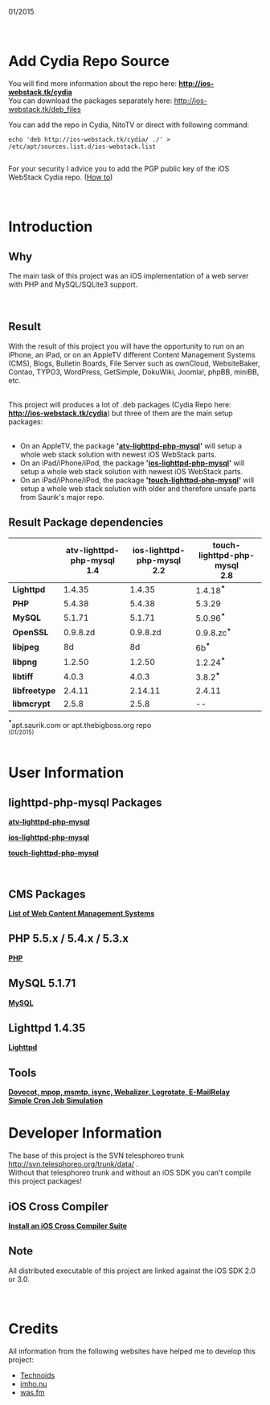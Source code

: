 01/2015<br>
<br>
<br>
<h1>Add Cydia Repo Source</h1>
You will find more information about the repo here: <b><a href='http://ios-webstack.tk/cydia'>http://ios-webstack.tk/cydia</a></b>
<br>
You can download the packages separately  here: <a href='http://ios-webstack.tk/deb_files'>http://ios-webstack.tk/deb_files</a>

You can add the repo in Cydia, NitoTV or direct with following command:<br>
<pre><code>echo 'deb http://ios-webstack.tk/cydia/ ./' &gt; /etc/apt/sources.list.d/ios-webstack.list<br>
</code></pre>
For your security I advice you to add the PGP public key of the iOS WebStack Cydia repo. (<a href='http://www.ios-webstack.tk/public-key'>How to</a>)<br>
<br>
<br>

<h1>Introduction</h1>
<h2>Why</h2>
The main task of this project was an iOS implementation of a web server with PHP and MySQL/SQLite3 support.<br>
<br>
<br>

<h2>Result</h2>
With the result of this project you will have the opportunity to run on an iPhone, an iPad, or on an AppleTV different Content Management Systems (CMS), Blogs, Bulletin Boards, File Server such as ownCloud, WebsiteBaker, Contao, TYPO3, WordPress, GetSimple, DokuWiki, Joomla!, phpBB, miniBB, etc.<br>
<br>

This project will produces a lot of .deb packages (Cydia Repo here: <b><a href='http://ios-webstack.tk/cydia'>http://ios-webstack.tk/cydia</a></b>) but three of them are the main setup packages:<br>
<br>
<ul><li>On an AppleTV, the package <b>'<a href='AtvLighttpdPhpMysql.md'>atv-lighttpd-php-mysql</a>'</b> will setup a whole web stack solution with newest iOS WebStack parts.<br>
</li><li>On an iPad/iPhone/iPod, the package <b>'<a href='IosLighttpdPhpMysql.md'>ios-lighttpd-php-mysql</a>'</b> will setup a whole web stack solution with newest iOS WebStack parts.<br>
</li><li>On an iPad/iPhone/iPod, the package <b>'<a href='TouchLighttpdPhpMysql.md'>touch-lighttpd-php-mysql</a>'</b> will setup a whole web stack solution with older and therefore unsafe parts from Saurik's major repo.</li></ul>

<h2>Result Package dependencies</h2>
<table><thead><th> </th><th> <b>atv-lighttpd-php-mysql</b><br>1.4</th><th> <b>ios-lighttpd-php-mysql</b><br>2.2</th><th> <b>touch-lighttpd-php-mysql</b><br>2.8</th></thead><tbody>
<tr><td> <b>Lighttpd</b> </td><td> 1.4.35 </td><td> 1.4.35 </td><td> 1.4.18<b><sup>*</sup></b> </td></tr>
<tr><td> <b>PHP</b> </td><td> 5.4.38 </td><td> 5.4.38 </td><td> 5.3.29 </td></tr>
<tr><td> <b>MySQL</b> </td><td> 5.1.71 </td><td> 5.1.71 </td><td> 5.0.96<b><sup>*</sup></b> </td></tr>
<tr><td> <b>OpenSSL</b> </td><td> 0.9.8.zd </td><td> 0.9.8.zd </td><td> 0.9.8.zc<b><sup>*</sup></b> </td></tr>
<tr><td> <b>libjpeg</b> </td><td> 8d </td><td> 8d </td><td> 6b<b><sup>*</sup></b> </td></tr>
<tr><td> <b>libpng</b> </td><td> 1.2.50 </td><td> 1.2.50 </td><td> 1.2.24<b><sup>*</sup></b> </td></tr>
<tr><td> <b>libtiff</b> </td><td> 4.0.3 </td><td> 4.0.3 </td><td> 3.8.2<b><sup>*</sup></b> </td></tr>
<tr><td> <b>libfreetype</b> </td><td> 2.4.11 </td><td> 2.14.11 </td><td> 2.4.11 </td></tr>
<tr><td> <b>libmcrypt</b> </td><td> 2.5.8 </td><td> 2.5.8 </td><td> -- </td></tr></tbody></table>

<b><sup>*</sup></b>apt.saurik.com or apt.thebigboss.org repo<br>
<sup>(01/2015)</sup><br>
<br>

<h1>User Information</h1>
<h2>lighttpd-php-mysql Packages</h2>
<b><a href='AtvLighttpdPhpMysql.md'>atv-lighttpd-php-mysql</a></b>

<b><a href='IosLighttpdPhpMysql.md'>ios-lighttpd-php-mysql</a></b>

<b><a href='TouchLighttpdPhpMysql.md'>touch-lighttpd-php-mysql</a></b>

<br>
<h2>CMS Packages</h2>
<b><a href='WebContent.md'>List of Web Content Management Systems</a></b>

<br>
<h2>PHP 5.5.x / 5.4.x / 5.3.x</h2>
<b><a href='PHP.md'>PHP</a></b>

<br>
<h2>MySQL 5.1.71</h2>
<b><a href='MySQL.md'>MySQL</a></b>

<br>
<h2>Lighttpd 1.4.35</h2>
<b><a href='Lighttpd.md'>Lighttpd</a></b>

<br>
<h2>Tools</h2>
<b><a href='Tools.md'>Dovecot, mpop, msmtp, isync, Webalizer, Logrotate, E-MailRelay</a></b>

<br>
<b><a href='Cron.md'>Simple Cron Job Simulation</a></b>


<br>
<h1>Developer Information</h1>
The base of this project is the SVN telesphoreo trunk <a href='http://svn.telesphoreo.org/trunk/data/'>http://svn.telesphoreo.org/trunk/data/</a> .<br>
Without that telesphoreo trunk and without an iOS SDK you can't compile this project packages!<br>
<h2>iOS Cross Compiler</h2>
<b><a href='CrossCompiler.md'>Install an iOS Cross Compiler Suite</a></b>
<br>
<h2>Note</h2>
All distributed executable of this project are linked against the iOS SDK 2.0 or 3.0.<br>
<br>
<br>
<h1>Credits</h1>
All information from the following websites have helped me to develop this project:<br>
<ul><li><a href='http://technoids.com:8080'>Technoids</a>
</li><li><a href='http://imho.nu'>imho.nu</a>
</li><li><a href='http://was.fm'>was.fm</a>